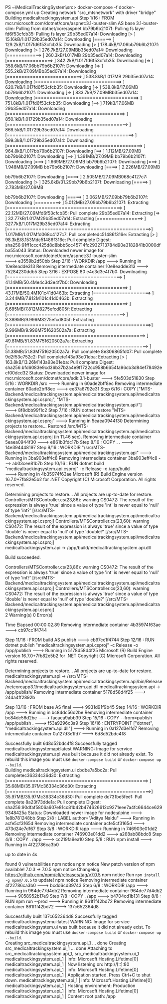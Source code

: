 PS ~\MedicalTrackingSystem\src> docker-compose -f docker-compose.yml up
Creating network "src_mtsnetwork" with driver "bridge"
Building medicaltrackingsystem.api
Step 1/16 : FROM mcr.microsoft.com/dotnet/core/aspnet:3.1-buster-slim AS base
3.1-buster-slim: Pulling from dotnet/core/aspnet
bb79b6b2107f: Pulling fs layer
fd6f53cfcb35: Pulling fs layer
29b35ed07a14: Downloading [>                                                  ]  15.16kB/1.01729b35ed07a14: Downloading [======>                                            ]  129.2kB/1.017fd6f53cfcb35: Downloading [>                                                  ]  178.4kB/17.06bb79b6b2107f: Downloading [>                                                  ]  276.7kB/27.09MBb35ed07a14: Downloading [============>                                      ]  260.3kB/1.017MB
29b35ed07a14: Downloading [================>                                  ]  342.2kB/1.017fd6f53cfcb35: Downloading [=>                                                 ]  358.6kB/17.06bb79b6b2107f: Downloading [=>                                                 ]  555.2kB/27.09MBb35ed07a14: Downloading [==========================>                        ]  538.8kB/1.017MB
29b35ed07a14: Downloading [==============================>                    ]  620.7kB/1.017fd6f53cfcb35: Downloading [=>                                                 ]  538.8kB/17.06MB
bb79b6b2107f: Downloading [=>                                                 ]  833.7kB/27.09MBb35ed07a14: Downloading [====================================>              ]  751.8kB/1.017fd6f53cfcb35: Downloading [==>                                                ]    719kB/17.06MB
29b35ed07a14: Downloading [=========================================>         ]  850.1kB/1.01729b35ed07a14: Downloading [==========================================>        ]  866.5kB/1.01729b35ed07a14: Downloading [============================================>      ]  899.3kB/1.01729b35ed07a14: Downloading [===============================================>   ]  964.8kB/1.017bb79b6b2107f: Downloading [==>                                                ]  1.112MB/27.09MB
bb79b6b2107f: Downloading [==>                                                ]  1.391MB/27.09MB
bb79b6b2107f: Downloading [===>                                               ]  1.669MB/27.09MB
bb79b6b2107f: Downloading [===>                                               ]  1.948MB/27.09MB
bb79b6b2107f: Downloading [====>                                              ]  2.226MB/27.09MB

bb79b6b2107f: Downloading [====>                                              ]  2.505MB/27.09MB068c4127c7: Downloading [>                                                  ]  325.8kB/31.29bb79b6b2107f: Downloading [=====>                                             ]  2.783MB/27.09MB

bb79b6b2107f: Downloading [=====>                                             ]  3.062MB/27.09bb79b6b2107f: Downloading [=========>                                         ]  5.012MB/27.09bb79b6b2107f: Extracting [========================================>          ]  22.12MB/27.09Mfd6f53cfcb35: Pull complete
29b35ed07a14: Extracting [=>                                                 ]  32.77kB/1.017M29b35ed07a14: Extracting [================>                                  ]  327.7kB/1.017M29b35ed07a14: Extracting [==================================================>]  1.017MB/1.017Mfd068c4127c7: Pull completedc51486f316e: Extracting [>                                                  ]   98.3kB/8.153Mdc51486f316e: Pull complete
Digest: sha256:91ff1ccc425d8d8bbb5cc45714fc2932713784d90e3182841b0000dfba55a043
Status: Downloaded newer image for mcr.microsoft.com/dotnet/core/aspnet:3.1-buster-slim       
 ---> e3559b2d50bb
Step 2/16 : WORKDIR /app
 ---> Running in 10e8eadde313
Removing intermediate container 10e8eadde313
 ---> 75284230ddb5
Step 3/16 : EXPOSE 80
e4c3d3e4f7b0: Downloading [========================================>          ]  41.14MB/50.4Me4c3d3e4f7b0: Downloading [==========================================>        ]  43.17MB/50.4M101c41d0463b: Extracting [====================>                              ]  3.244MB/7.812M101c41d0463b: Extracting [==========================================>        ]  6.685MB/7.812M8275efcd805f: Extracting [=========================================>         ]  8.389MB/9.996M8275efcd805f: Extracting [==================================================>]  9.996MB/9.996M751620502a7a: Extracting [================================================>  ]  49.81MB/51.83M751620502a7a: Extracting [=================================================> ]  51.38MB/51.83M751620502a7a: Pull complete
8e306865fd07: Pull complete
9d2f53e752c2: Pull complete143a93e01eba: Extracting [>                                                  ]  163.8kB/13.26M143a93e01eba: Pull complete
Digest: sha256:bfd6083e9cd36b37b2a4e9f1722cc958b6654fa96cb3d84ef78492ecf00dcd32
Status: Downloaded newer image for mcr.microsoft.com/dotnet/core/sdk:3.1-buster
 ---> 5fe503d51830
Step 5/16 : WORKDIR /src
 ---> Running in 60ade2bff8ec
Removing intermediate container 60ade2bff8ec
 ---> ee37a6792e31
Step 6/16 : COPY ["MTS-Backend/medicaltrackingsystem.api/medicaltrackingsystem.api/medicaltrackingsystem.api.csproj", "MTS-Backend/medicaltrackingsystem.api/medicaltrackingsystem.api/"]   
 ---> 8f8dbb99f1c2
Step 7/16 : RUN dotnet restore "MTS-Backend/medicaltrackingsystem.api/medicaltrackingsystem.api/medicaltrackingsystem.api.csproj"
 ---> Running in 5eaea0944f30
  Determining projects to restore...
  Restored /src/MTS-Backend/medicaltrackingsystem.api/medicaltrackingsystem.api/medicaltrackingsystem.api.csproj (in 11.46 sec).
Removing intermediate container 5eaea0944f30
 ---> e861b3fdc17b
Step 8/16 : COPY . .
 ---> 14e394448197
Step 9/16 : WORKDIR "/src/MTS-Backend/medicaltrackingsystem.api/medicaltrackingsystem.api"
 ---> Running in 3ba903eff4c8
Removing intermediate container 3ba903eff4c8
 ---> ab03cee81b7b
Step 10/16 : RUN dotnet build "medicaltrackingsystem.api.csproj" -c Release -o /app/build     
 ---> Running in 4b35974f63ae
Microsoft (R) Build Engine version 16.7.0+7fb82e5b2 for .NET
Copyright (C) Microsoft Corporation. All rights reserved.

  Determining projects to restore...
  All projects are up-to-date for restore.
Controllers/MTSController.cs(23,86): warning CS0472: The result of the expression is always 'true' since a value of type 'int' is never equal to 'null' of type 'int?' [/src/MTS-Backend/medicaltrackingsystem.api/medicaltrackingsystem.api/medicaltrackingsystem.api.csproj]
Controllers/MTSController.cs(23,60): warning CS0472: The result of the expression is always 'true' since a value of type 'double' is never equal to 'null' of type 'double?' [/src/MTS-Backend/medicaltrackingsystem.api/medicaltrackingsystem.api/medicaltrackingsystem.api.csproj]      
  medicaltrackingsystem.api -> /app/build/medicaltrackingsystem.api.dll

Build succeeded.

Controllers/MTSController.cs(23,86): warning CS0472: The result of the expression is always 'true' since a value of type 'int' is never equal to 'null' of type 'int?' [/src/MTS-Backend/medicaltrackingsystem.api/medicaltrackingsystem.api/medicaltrackingsystem.api.csproj]
Controllers/MTSController.cs(23,60): warning CS0472: The result of the expression is always 'true' since a value of type 'double' is never equal to 'null' of type 'double?' [/src/MTS-Backend/medicaltrackingsystem.api/medicaltrackingsystem.api/medicaltrackingsystem.api.csproj]      
    2 Warning(s)
    0 Error(s)

Time Elapsed 00:00:02.89
Removing intermediate container 4b35974f63ae
 ---> cb97cc1f4744

Step 11/16 : FROM build AS publish
 ---> cb97cc1f4744
Step 12/16 : RUN dotnet publish "medicaltrackingsystem.api.csproj" -c Release -o /app/publish
 ---> Running in 5178d58d4f25
Microsoft (R) Build Engine version 16.7.0+7fb82e5b2 for .NET
Copyright (C) Microsoft Corporation. All rights reserved.

  Determining projects to restore...
  All projects are up-to-date for restore.
  medicaltrackingsystem.api -> /src/MTS-Backend/medicaltrackingsystem.api/medicaltrackingsystem.api/bin/Release/netcoreapp3.1/medicaltrackingsystem.api.dll
  medicaltrackingsystem.api -> /app/publish/
Removing intermediate container 5178d58d4f25
 ---> 24da4ff2892b

Step 13/16 : FROM base AS final
 ---> 9931d91f9b45
Step 14/16 : WORKDIR /app
 ---> Running in bc84dc56d2be
Removing intermediate container bc84dc56d2be
 ---> facaea9abb39
Step 15/16 : COPY --from=publish /app/publish .
 ---> f53a9296c3a9
Step 16/16 : ENTRYPOINT ["dotnet", "medicaltrackingsystem.api.dll"]
 ---> Running in 0a127d3e1fd7
Removing intermediate container 0a127d3e1fd7
 ---> 6d8d52bdc4f8

Successfully built 6d8d52bdc4f8
Successfully tagged medicaltrackingsystemapi:latest
WARNING: Image for service medicaltrackingsystem.api was built because it did not already exist. To rebuild this image you must use `docker-compose build` or `docker-compose up --build`.  
Building medicaltrackingsystem.ui
cbdbe7a5bc2a: Pull completec36334c36d30: Extracting [=================================================> ]  35.68MB/35.97Mc36334c36d30: Extracting [==================================================>]  35.97MB/35.97Mc36334c36d30: Pull complete
dc731be5fee1: Pull complete
8a23f73dde1a: Pull complete
Digest: sha256:90dfaf5806a607e81cc81b42b474626612c9271eee7a4fc6644ce6299348425a
Status: Downloaded newer image for node:alpine
 ---> 1e8b781248bb
Step 2/8 : LABEL author="Aditya Naidu"
 ---> Running in acfe5cf3165d
Removing intermediate container acfe5cf3165d
 ---> 473d24e7df67
Step 3/8 : WORKDIR /app
 ---> Running in 746903e01dd2
Removing intermediate container 746903e01dd2
 ---> a268ab88bdc8
Step 4/8 : COPY . /app
 ---> cc219fa9ea10
Step 5/8 : RUN npm install
 ---> Running in 4f22786ca3b0

up to date in 4s

found 0 vulnerabilities
npm notice 
npm notice New patch version of npm available! 7.0.3 -> 7.0.5
npm notice Changelog: <https://github.com/npm/cli/releases/tag/v7.0.5>
npm notice Run `npm install -g npm@7.0.5` to update!
npm notice
Removing intermediate container 4f22786ca3b0
 ---> bcdd6cd39743
Step 6/8 : WORKDIR /app
 ---> Running in 964de77d4db2
Removing intermediate container 964de77d4db2
 ---> 9058952b17e9
Step 7/8 : COPY . /app
 ---> b4704cd1b131
Step 8/8 : RUN npm run --prod
 ---> Running in 861f1f42bd72
Removing intermediate container 861f1f42bd72
 ---> 137c652364d8

Successfully built 137c652364d8
Successfully tagged medicaltrackingsystemui:latest
WARNING: Image for service medicaltrackingsystem.ui was built because it did not already exist. To rebuild this image you must use `docker-compose build` or `docker-compose up --build`.   
Creating src_medicaltrackingsystem.api_1 ... done
Creating src_medicaltrackingsystem.ui_1  ... done
Attaching to src_medicaltrackingsystem.api_1, src_medicaltrackingsystem.ui_1
medicaltrackingsystem.api_1  | info: Microsoft.Hosting.Lifetime[0]
medicaltrackingsystem.api_1  |       Now listening on: http://[::]:80
medicaltrackingsystem.api_1  | info: Microsoft.Hosting.Lifetime[0]
medicaltrackingsystem.api_1  |       Application started. Press Ctrl+C to shut down.
medicaltrackingsystem.api_1  | info: Microsoft.Hosting.Lifetime[0]
medicaltrackingsystem.api_1  |       Hosting environment: Production
medicaltrackingsystem.api_1  | info: Microsoft.Hosting.Lifetime[0]
medicaltrackingsystem.api_1  |       Content root path: /app